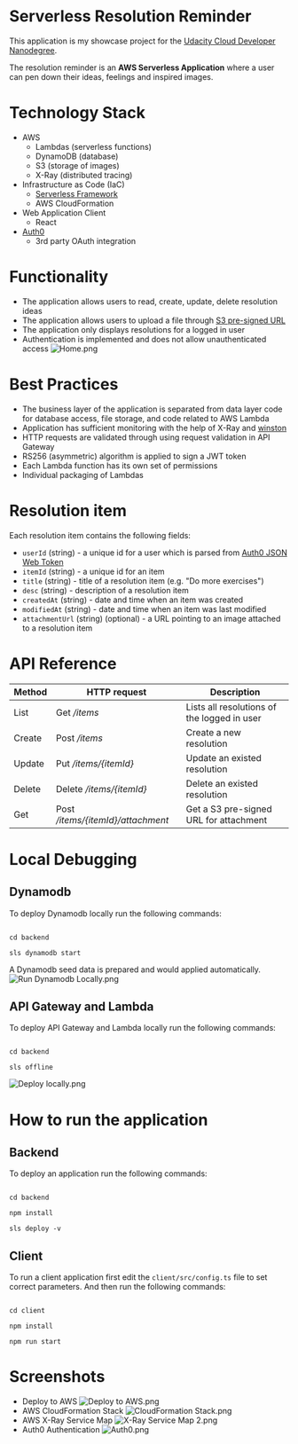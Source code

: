 
  

# Serverless Resolution Reminder

This application is my showcase project for the [Udacity Cloud Developer Nanodegree](https://www.udacity.com/course/cloud-developer-nanodegree--nd9990).

The resolution reminder is an **AWS Serverless Application** where a user can pen down their ideas, feelings and inspired images.

# Technology Stack

* AWS 
  * Lambdas (serverless functions)
  * DynamoDB (database)
  * S3 (storage of images)
  * X-Ray (distributed tracing)
* Infrastructure as Code (IaC)
  * [Serverless Framework](https://serverless.com/)
  *  AWS CloudFormation
* Web Application Client
  * React
* [Auth0](https://auth0.com/)
  * 3rd party OAuth integration

# Functionality

* The application allows users to read, create, update, delete resolution ideas
* The application allows users to upload a file through [S3 pre-signed URL](https://docs.aws.amazon.com/AmazonS3/latest/dev/PresignedUrlUploadObject.html)
* The application only displays resolutions for a logged in user
* Authentication is implemented and does not allow unauthenticated access
![Home.png](https://github.com/xssssl/Udacity-Cloud-Developer-Nanodegree-Showcase/blob/dev/screenshots/Home.png)

# Best Practices
* The business layer of the application is separated from data layer code for database access, file storage, and code related to AWS Lambda
* Application has sufficient monitoring with the help of X-Ray and [winston](https://www.npmjs.com/package/winston)
* HTTP requests are validated through using request validation in API Gateway
* RS256 (asymmetric) algorithm is applied to sign a JWT token
* Each Lambda function has its own set of permissions
* Individual packaging of Lambdas

# Resolution item

Each resolution item contains the following fields:
* `userId` (string) - a unique id for a user which is parsed from [Auth0 JSON Web Token](https://auth0.com/docs/tokens/concepts/jwts)
* `itemId` (string) - a unique id for an item
* `title` (string) - title of a resolution item (e.g. "Do more exercises")
* `desc` (string) - description of a resolution item
* `createdAt` (string) - date and time when an item was created
* `modifiedAt` (string) - date and time when an item was last modified
* `attachmentUrl` (string) (optional) - a URL pointing to an image attached to a resolution item

# API Reference

| Method | HTTP request | Description |
|--|--|--|
| List | Get */items* | Lists all resolutions of the logged in user |
| Create | Post */items* | Create a new resolution |
| Update | Put */items/{itemId}* | Update an existed resolution |
| Delete | Delete */items/{itemId}* | Delete an existed resolution |
| Get | Post */items/{itemId}/attachment* | Get a S3 pre-signed URL for attachment |

#  Local Debugging

## Dynamodb
To deploy Dynamodb locally run the following commands:
```

cd backend

sls dynamodb start

```
A Dynamodb seed data is prepared and would applied automatically.
![Run Dynamodb Locally.png](https://github.com/xssssl/Udacity-Cloud-Developer-Nanodegree-Showcase/blob/dev/screenshots/Run%20Dynamodb%20Locally.png)

## API Gateway and Lambda
To deploy API Gateway and Lambda locally run the following commands:
```

cd backend

sls offline

```
![Deploy locally.png](https://github.com/xssssl/Udacity-Cloud-Developer-Nanodegree-Showcase/blob/dev/screenshots/Deploy%20locally.png)

# How to run the application
  
## Backend

To deploy an application run the following commands:

```

cd backend

npm install

sls deploy -v

```

## Client

To run a client application first edit the `client/src/config.ts` file to set correct parameters. And then run the following commands:

```

cd client

npm install

npm run start

```
# Screenshots
* Deploy to AWS
![Deploy to AWS.png](https://github.com/xssssl/Udacity-Cloud-Developer-Nanodegree-Showcase/blob/dev/screenshots/Deploy%20to%20AWS.png "Deploy to AWS.png")
* AWS CloudFormation Stack
![CloudFormation Stack.png](https://github.com/xssssl/Udacity-Cloud-Developer-Nanodegree-Showcase/blob/dev/screenshots/CloudFormation%20Stack.png "CloudFormation Stack.png")
* AWS X-Ray Service Map
![X-Ray Service Map 2.png](https://github.com/xssssl/Udacity-Cloud-Developer-Nanodegree-Showcase/blob/dev/screenshots/X-Ray%20Service%20Map%202.png "X-Ray Service Map 2.png")
* Auth0 Authentication
![Auth0.png](https://github.com/xssssl/Udacity-Cloud-Developer-Nanodegree-Showcase/blob/dev/screenshots/Auth0.png "Auth0.png")